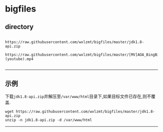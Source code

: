 # bigfiles

## directory

```text

https://raw.githubusercontent.com/wxlzmt/bigfiles/master/jdk1.8-api.zip

https://raw.githubusercontent.com/wxlzmt/bigfiles/master/[MV]AOA_BingBing-(youtube).mp4


```

---


## 示例

下载`jdk1.8-api.zip`并解压至`/var/www/html`目录下,如果目标文件已存在,则不覆盖.
```shell
wget https://raw.githubusercontent.com/wxlzmt/bigfiles/master/jdk1.8-api.zip
unzip -n jdk1.8-api.zip -d /var/www/html
```

---

